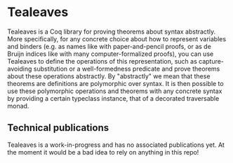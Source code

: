 # Tealeaves

Tealeaves is a Coq library for proving theorems about syntax
abstractly. More specifically, for any concrete choice about how to
represent variables and binders (e.g. as names like with
paper-and-pencil proofs, or as de Bruijn indices like with many
computer-formalized proofs), you can use Tealeaves to define the
operations of this representation, such as capture-avoiding
substitution or a well-formedness predicate and prove theorems about
these operations abstractly. By "abstractly" we mean that these
theorems are definitions are polymorphic over syntax. It is then
possible to use these polymorphic operations and theorems with any
concrete syntax by providing a certain typeclass instance, that of a
decorated traversable monad.

## Technical publications
Tealeaves is a work-in-progress and has no associated publications
yet. At the moment it would be a bad idea to rely on anything in this
repo!
